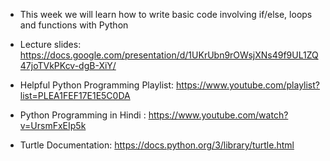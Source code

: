 * This week we will learn how to write basic code involving if/else, loops and functions with Python

* Lecture slides: https://docs.google.com/presentation/d/1UKrUbn9rOWsjXNs49f9UL1ZQ47joTVkPKcv-dgB-XiY/

* Helpful Python Programming Playlist: https://www.youtube.com/playlist?list=PLEA1FEF17E1E5C0DA
* Python Programming in Hindi : https://www.youtube.com/watch?v=UrsmFxEIp5k

* Turtle Documentation: https://docs.python.org/3/library/turtle.html

